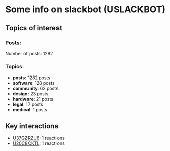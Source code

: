 # Some info on slackbot (USLACKBOT)


## Topics of interest

### Posts: 

Number of posts: 1282

### Topics:

* __posts__: 1282 posts
* __software__: 128 posts
* __community__: 62 posts
* __design__: 23 posts
* __hardware__: 21 posts
* __legal__: 17 posts
* __medical__: 1 posts

## Key interactions 

* [U37GZRZU6](./U37GZRZU6.md): 1 reactions
* [U20C8CKTL](./U20C8CKTL.md): 1 reactions
